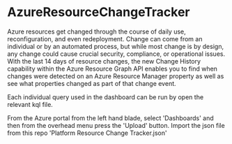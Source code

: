 # AzureResourceChangeTracker
Azure resources get changed through the course of daily use, reconfiguration, and even redeployment. Change can come from an individual or by an automated process, but while most change is by design, any change could cause crucial security, compliance, or operational issues. With the last 14 days of resource changes, the new Change History capability within the Azure Resource Graph API enables you to find when changes were detected on an Azure Resource Manager property as well as see what properties changed as part of that change event.

Each individual query used in the dashboard can be run by open the relevant kql file. 

From the Azure portal from the left hand blade, select 'Dashboards' and then from the overhead menu press the 'Upload' button. Import the json file from this repo 'Platform Resource Change Tracker.json'
